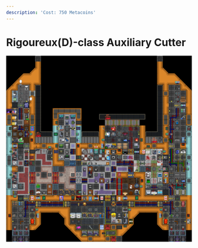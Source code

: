 ```yaml
---
description: 'Cost: 750 Metacoins'
---
```


# Rigoureux(D)-class Auxiliary Cutter

![](<../../.gitbook/assets/image (32).png>)
